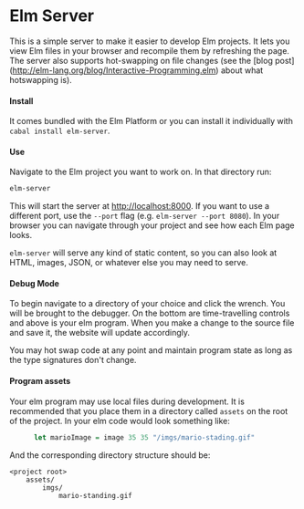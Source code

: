# Elm Server

This is a simple server to make it easier to develop Elm projects. It lets you
view Elm files in your browser and recompile them by refreshing the page. The
server also supports hot-swapping on file changes (see the [blog post]
(http://elm-lang.org/blog/Interactive-Programming.elm) about what hotswapping is).

#### Install

It comes bundled with the Elm Platform or you can install it individually with
`cabal install elm-server`.


#### Use

Navigate to the Elm project you want to work on. In that directory run:

```bash
elm-server
```

This will start the server at [http://localhost:8000](http://localhost:8000).
If you want to use a different port, use the `--port` flag (e.g. `elm-server
--port 8080`). In your browser you can navigate through your project and see how
each Elm page looks.

`elm-server` will serve any kind of static content, so you can also look at HTML,
images, JSON, or whatever else you may need to serve.

#### Debug Mode

To begin navigate to a directory of your choice and click the wrench.
You will be brought to the debugger. On the bottom are time-travelling
controls and above is your elm program. When you make a change to the
source file and save it, the website will update accordingly.

You may hot swap code at any point and maintain program state as long
as the type signatures don't change.

#### Program assets

Your elm program may use local files during development. It is recommended
that you place them in a directory called `assets` on the root of the project.
In your elm code would look something like:

```haskell
      let marioImage = image 35 35 "/imgs/mario-stading.gif"
```
And the corresponding directory structure should be:
```
<project root>
    assets/
        imgs/
            mario-standing.gif
```
